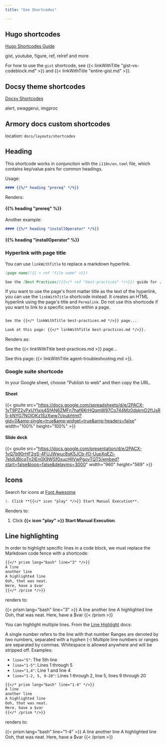 ```yaml
---
title: "Use Shortcodes"

---
```


## Hugo shortcodes

[Hugo Shortcodes Guide](https://gohugo.io/content-management/shortcodes/)

gist, youtube, figure, ref, relref and more

For how to use the `gist` shortcode, see {{< linkWithTitle "gist-vs-codeblock.md" >}} and {{< linkWithTitle "entire-gist.md" >}}.

## Docsy theme shortcodes

[Docsy Shortcodes](https://www.docsy.dev/docs/adding-content/shortcodes/)

alert, swaggerui, imgproc

## Armory docs custom shortcodes

location:  `docs/layouts/shortcodes`

## Heading
This shortcode works in conjunction with the `i118n/en.toml` file, which contains key/value pairs for common headings.

Usage:

```markdown
#### {{%/* heading "prereq" */%}}
```

Renders:

#### {{% heading "prereq" %}}

Another example:

```markdown
#### {{%/* heading "installOperator" */%}}
```

#### {{% heading "installOperator" %}}

### Hyperlink with page title

You can use `linkWithTitle` to replace a markdown hyperlink.

```markdown
[page name]({{ < ref "file name" >}})

See the [Best Practices]({{</* ref "best-practices" */>}}) guide for ....

```

If you want to use the page's front matter title as the text of the hyperlink, you can use the `linkWithTitle` shortcode instead. It creates an HTML hyperlink using the page's title and `Permalink`.  Do not use this shortcode if you want to link to a specific section within a page.

```markdown

See the {{</* linkWithTitle best-practices.md */>}} page...

Look at this page: {{</* linkWithTitle best-practices.md */>}}.
```

Renders as:

See the {{< linkWithTitle best-practices.md >}} page...

See this page: {{< linkWithTitle agent-troubleshooting.md >}}.

### Google suite shortcode

In your Google sheet, choose "Publish to web" and then copy the URL.

#### Sheet


{{< gsuite src="https://docs.google.com/spreadsheets/d/e/2PACX-1vT9PZ2yPxUYIxis4SfAN6ZMFn7haf6KrHQqmW97Co744Mz0dskmD2fIJsR5-kNYG7NOlOKz1SzXww7i/pubhtml?gid=0&amp;single=true&amp;widget=true&amp;headers=false" width="100%" height="100%" >}}


#### Slide deck

{{< gsuite src="https://docs.google.com/presentation/d/e/2PACX-1vQ7b90rHF2gS-4FUJWwuc8sK5JCb-fO-UupXqEZi-7eIdUBIcqTn2IEn0X9WSf0xucHlIVwPgovTQT5/embed?start=false&loop=false&delayms=3000" width="960" height="569" >}}

## Icons

Search for icons at [Font Awesome](https://fontawesome.com/icons/)

```md
1. Click **{{</* icon "play" */>}} Start Manual Execution**.
```

Renders to:

1. Click **{{< icon "play" >}} Start Manual Execution**.

## Line highlighting

In order to highlight specific lines in a code block, we must replace the Markdown code fence with a shortcode:

```markdown
{{</* prism lang="bash" line="3" */>}}
A line
another line
A highlighted line
Ooh, that was neat.
Here, have a $var
{{</* /prism */>}}
```

renders to:

{{< prism lang="bash" line="3" >}}
A line
another line
A highlighted line
Ooh, that was neat.
Here, have a $var
{{< /prism >}}

You can highlight multiple lines. From the [Line Highlight](https://prismjs.com/plugins/line-highlight/) docs:

A single number refers to the line with that number
Ranges are denoted by two numbers, separated with a hyphen (-)
Multiple line numbers or ranges are separated by commas.
Whitespace is allowed anywhere and will be stripped off.
Examples:

* `line="5"`: The 5th line
* `line="1-5"`: Lines 1 through 5
* `line="1,4"`: Line 1 and line 4
* `line="1-2, 5, 9-20"`: Lines 1 through 2, line 5, lines 9 through 20

```markdown
{{</* prism lang="bash" line="1-4" */>}}
A line
another line
A highlighted line
Ooh, that was neat.
Here, have a $var
{{</* /prism */>}}
```

renders to:

{{< prism lang="bash" line="1-4" >}}
A line
another line
A highlighted line
Ooh, that was neat.
Here, have a $var
{{< /prism >}}
